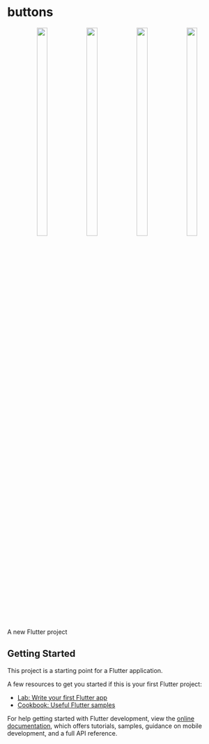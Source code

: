 # buttons

<p align="center">
  <img src = "https://github.com/mayuuu05/button/assets/149376263/35834742-180d-49de-ab9f-2196613d7285 " width=22% height=35% >
   <img src = "https://github.com/mayuuu05/button/assets/149376263/a1f0314d-2a11-421f-b39c-f2b4311ed4b7 " width=22% height=35% >
   <img src = "https://github.com/mayuuu05/button/assets/149376263/36796202-5d40-4c36-b97e-e497fc225cd5 " width=22% height=35% >
   <img src = "https://github.com/mayuuu05/button/assets/149376263/7bc115bf-de1c-4343-ba6d-1e8851e8218c " width=22% height=35% >
  
   
</p>
A new Flutter project




## Getting Started

This project is a starting point for a Flutter application.

A few resources to get you started if this is your first Flutter project:

- [Lab: Write your first Flutter app](https://docs.flutter.dev/get-started/codelab)
- [Cookbook: Useful Flutter samples](https://docs.flutter.dev/cookbook)

For help getting started with Flutter development, view the
[online documentation](https://docs.flutter.dev/), which offers tutorials,
samples, guidance on mobile development, and a full API reference.
